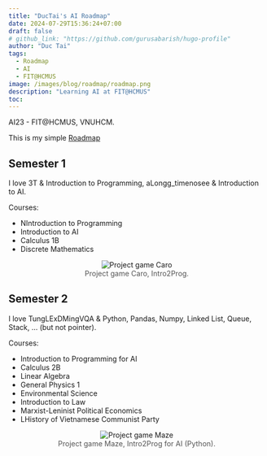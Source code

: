 ```yaml
---
title: "DucTai's AI Roadmap"
date: 2024-07-29T15:36:24+07:00
draft: false
# github_link: "https://github.com/gurusabarish/hugo-profile"
author: "Duc Tai"
tags:
  - Roadmap
  - AI
  - FIT@HCMUS
image: /images/blog/roadmap/roadmap.png 
description: "Learning AI at FIT@HCMUS"
toc: 
---
```


AI23 - FIT@HCMUS, VNUHCM.

This is my simple [Roadmap](https://roadmap.sh/r/ai-hcmus)

## Semester 1

I love 3T & Introduction to Programming, aLongg_timenosee & Introduction to AI.

Courses:

- NIntroduction to Programming
- Introduction to AI
- Calculus 1B
- Discrete Mathematics

<figure style="text-align: center; margin-bottom: 20px;">
  <img src="/images/blog/roadmap/nmlt.png" alt="Project game Caro" style="max-width: 90%; height: auto;">
  <figcaption style="font-size: 14px; color: #555;">Project game Caro, Intro2Prog.</figcaption>
</figure>


## Semester 2

I love TungLExDMingVQA & Python, Pandas, Numpy, Linked List, Queue, Stack, ... (but not pointer).

Courses:

- Introduction to Programming for AI
- Calculus 2B
- Linear Algebra
- General Physics 1
- Environmental Science
- Introduction to Law
- Marxist-Leninist Political Economics
- LHistory of Vietnamese Communist Party

<figure style="text-align: center; margin-bottom: 20px;">
  <img src="/images/blog/roadmap/mazegame.png" alt="Project game Maze" style="max-width: 90%; height: auto;">
  <figcaption style="font-size: 14px; color: #555;">Project game Maze, Intro2Prog for AI (Python).</figcaption>
</figure>
